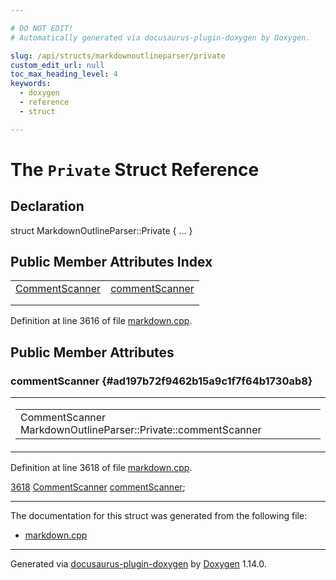 ```yaml
---

# DO NOT EDIT!
# Automatically generated via docusaurus-plugin-doxygen by Doxygen.

slug: /api/structs/markdownoutlineparser/private
custom_edit_url: null
toc_max_heading_level: 4
keywords:
  - doxygen
  - reference
  - struct

---
```


<div class="doxyPage">

# The `Private` Struct Reference



## Declaration

<div class="doxyDeclaration">
struct MarkdownOutlineParser::Private { ... }
</div>

## Public Member Attributes Index

<table class="doxyMembersIndex">

<tr class="doxyMemberIndexItem">
<td class="doxyMemberIndexItemType" align="left" valign="top"><a href="/web-doxygen/docs/api/classes/commentscanner">CommentScanner</a></td>
<td class="doxyMemberIndexItemName" align="left" valign="top"><a href="#ad197b72f9462b15a9c1f7f64b1730ab8">commentScanner</a></td>
</tr>
<tr class="doxyMemberIndexDescription">
<td class="doxyMemberIndexDescriptionLeft"></td>
<td class="doxyMemberIndexDescriptionRight">
</td>
</tr>
<tr class="doxyMemberIndexSeparator">
<td class="doxyMemberIndexSeparator" colspan="2"></td>
</tr>

</table>


<p>Definition at line 3616 of file <a href="/web-doxygen/docs/api/files/src/markdown-cpp">markdown.cpp</a>.</p>


<div class="doxySectionDef">

## Public Member Attributes

### commentScanner {#ad197b72f9462b15a9c1f7f64b1730ab8}

<div class="doxyMemberItem">
<div class="doxyMemberProto">
<table class="doxyMemberLabels">
<tr class="doxyMemberLabels">
<td class="doxyMemberLabelsLeft">
<table class="doxyMemberName">
<tr>
<td class="doxyMemberName">CommentScanner MarkdownOutlineParser::Private::commentScanner</td>
</tr>
</table>
</td>
</tr>
</table>
</div>
<div class="doxyMemberDoc">



<p>Definition at line 3618 of file <a href="/web-doxygen/docs/api/files/src/markdown-cpp">markdown.cpp</a>.</p>


<div class="doxyProgramListing">

<div class="doxyCodeLine"><span class="doxyLineNumber"><a href="#ad197b72f9462b15a9c1f7f64b1730ab8">3618</a></span><span class="doxyLineContent"><span class="doxyHighlight">  <a href="/web-doxygen/docs/api/classes/commentscanner">CommentScanner</a> <a href="#ad197b72f9462b15a9c1f7f64b1730ab8">commentScanner</a>;</span></span></div>

</div>

</div>
</div>

</div>

<hr/>

The documentation for this struct was generated from the following file:

<ul>
<li><a href="/web-doxygen/docs/api/files/src/markdown-cpp">markdown.cpp</a></li>
</ul>

<hr/>

<p class="doxyGeneratedBy">Generated via <a href="https://github.com/xpack/docusaurus-plugin-doxygen">docusaurus-plugin-doxygen</a> by <a href="https://www.doxygen.nl">Doxygen</a> 1.14.0.</p>

</div>
